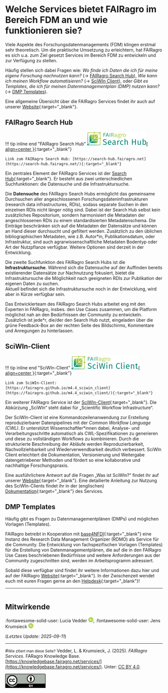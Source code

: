 # Welche Services bietet FAIRagro im Bereich FDM an und wie funktionieren sie?

Viele Aspekte des Forschungsdatenmanagements (FDM) klingen erstmal sehr theoretisch.
Um die praktische Umsetzung zu erleichtern, hat FAIRagro es sich u.a. zum Ziel gesetzt Services im Bereich FDM zu entwickeln und zur Verfügung zu stellen.

Häufig stellen sich dabei Fragen wie: 
*Wo finde ich Daten die ich für meine eigene Forschung nachnutzen kann?* (&rarr; [FAIRagro Search Hub](#fairagro-search-hub)), 
*Wie kann ich meinen Workflow automatisieren?* (&rarr; [SciWIn Client](#sciwin-client)), oder
*Gibt es Templates, die ich für meinen Datenmanagementplan (DMP) nutzen kann?* (&rarr; [DMP Templates](#dmp-templates)).

Eine allgemeine Übersicht über die FAIRagro Services findet ihr auch auf unserer [Website](https://fairagro.net/services){:target="_blank"}.


## FAIRagro Search Hub


!!! tip inline end "FAIRagro Search Hub"
	[![Logo Search Hub](images/FAIRagro_SearchHub_g_Logo-v11.png){ align=center }](https://search-hub.fairagro.net/){:target="_blank"}
	
	Link zum FAIRagro Search Hub: [https://search-hub.fairagro.net](https://search-hub.fairagro.net/){:target="_blank"}

Ein zentrales Element der FAIRagro Services ist der [Search Hub](https://search-hub.fairagro.net/){:target="_blank"}. 
Er besteht aus zwei unterschiedlichen Suchfunktionen: die Datensuche und die Infrastruktursuche.

Die **Datensuche** des FAIRagro Search Hubs ermöglicht das gemeinsame Durchsuchen aller angeschlossenen Forschungsdateninfrastrukturen (research data infrastructures, RDIs), sodass separate Suchen in den einzelnen RDIs nicht länger nötig sind.
Dabei ist der Search Hub selbst kein zusätzliches Repositorium, sondern harmonisiert die Metadaten der angeschlossenen RDIs zu einem standardisierten Metadatenschema.
Die Einträge beschränken sich auf die Metadaten der Datensätze und können an Hand dieser durchsucht und gefiltert werden.
Zusätzlich zu den üblichen bibliographischen Metadaten, wie z.B. Autor*in, Publikationsdatum, oder Infrastruktur, sind auch agrarwissenschaftliche Metadaten Bodentyp oder Art der Nutzpflanze verfügbar.
Weitere Optionen sind derzeit in der Entwicklung.

Die zweite Suchfunktion des FAIRagro Search Hubs ist die **Infrastruktursuche**.
Während sich die Datensuche auf der Auffinden bereits existierender Datensätze zur Nachnutzung fokusiert, bietet die Infrastruktursuche die Möglichkeit nach geeigneten RDIs zur Publikation der eigenen Daten zu suchen.  
Aktuell befindet sich die Infrastruktursuche noch in der Entwicklung, wird aber in Kürze verfügbar sein.

Das Entwicklerteam des FAIRagro Search Hubs arbeitet eng mit den Experten in FAIRagro, insbes. den Use Cases zusammen, um die Platform möglichst nah an den Bedürfnissen der Community zu entwickeln.
Zusätzlich ist jede*r, die/der den Search Hub nutzt, eingeladen über die grüne Feedback-Box an der rechten Seite des Bildschirms, Kommentare und Anregungen zu hinterlassen.


## SciWIn-Client

!!! tip inline end "SciWIn-Client"
	[![Logo SciWIn-Client](images/FAIRagro_SciWIn_g_Logo-v11.png){ align=center }](https://fairagro.github.io/m4.4_sciwin_client/){:target="_blank"}
	
	Link zum SciWIn-Client: [https://fairagro.github.io/m4.4_sciwin_client](https://fairagro.github.io/m4.4_sciwin_client/){:target="_blank"}

Ein weiterer FAIRagro Service ist der [SciWIn-Client](https://fairagro.github.io/m4.4_sciwin_client/){:target="_blank"}.
Die Abkürzung „SciWIn“ steht dabei für „Scientific Workflow Infrastructure“.

Der SciWIn-Client ist eine Kommandozeilenanwendung zur Erstellung reproduzierbarer Datenpipelines mit der *Common Workflow Language (CWL)*.
Er unterstützt Wissenschaftler*innen dabei, Analyse- und Verarbeitungsschritte automatisch als CWL-Spezifikationen zu generieren und diese zu vollständigen Workflows zu kombinieren.
Durch die strukturierte Beschreibung der Abläufe werden Reproduzierbarkeit, Nachvollziehbarkeit und Wiederverwendbarkeit deutlich verbessert.
SciWIn Client erleichtert die Dokumentation, Versionierung und Weitergabe datengetriebener Methoden und fördert so eine kollaborative und nachhaltige Forschungspraxis.

Eine ausführlichere Antwort auf die Fragen „Was ist SciWIn?“ findet ihr auf unserer [Website](https://fairagro.net/services/sciwin/){:target="_blank"}.
Eine detailierte Anleitung zur Nutzung des SciWIn-Clients findet ihr in der (englischen) [Dokumentation](https://fairagro.github.io/m4.4_sciwin_client/getting-started/){:target="_blank"} des Services.


## DMP Templates
Häufig gibt es Fragen zu Datenmanagementplänen (DMPs) und möglichen Vorlagen (Templates).

FAIRagro betreibt in Kooperation mit [base4NFDI](https://base4nfdi.de/){:target="_blank"} eine Instanz des Research Data Management Organizer (RDMO) als Service für die Community.
Die Entwicklung von fachspezifischen Vorlagen (Templates) für die Erstellung von Datenmanagementplänen, die auf die in den FAIRagro Use Cases beschriebenen Bedürfnisse und weitere Anforderungen aus der Community zugeschnitten sind, werden im Arbeitsprogramm adressiert.

Sobald diese verfügbar sind findet ihr weitere Informationen dazu hier und auf der FAIRagro [Website](https://fairagro.net){:target="_blank"}.
In der Zwischenzeit wendet euch mit euren Fragen gerne an den [Helpdesk](https://fairagro.net/helpdesk/#helpdesk-form){:target="_blank"}!



---
# <small>Mitwirkende</small>
:fontawesome-solid-user: Lucia Vedder [![ORCID icon](./images/ORCID-iD_icon_16x16.png)](https://orcid.org/0000-0002-8924-9800),
:fontawesome-solid-user: Jens Krumsieck [![ORCID icon](./images/ORCID-iD_icon_16x16.png)](https://orcid.org/0000-0001-6242-5846)

(*Letztes Update: 2025-09-11*)

---
#<small>Wie zitiert man diese Seite?</small>
Vedder, L. & Krumsieck, J. (2025). *FAIRagro Services*. FARagro Knowledge Base. [https://knowledgebase.fairagro.net/services/](https://knowledgebase.fairagro.net/services/). Unter: [CC BY 4.0](https://creativecommons.org/licenses/by/4.0/).  

[![CC BY Logo](./images/cc-by.png)](https://creativecommons.org/licenses/by/4.0/)
